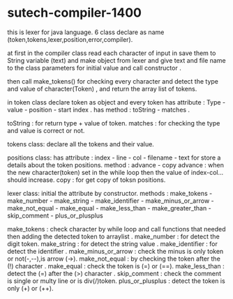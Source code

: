 # sutech-compiler-1400

this is lexer for java language.
6 class declare as name (token,tokens,lexer,position,error,compiler).


at first in the compiler class read each character of input in save them to String variable (text) and make object from lexer and give text and file name to the class parameters for initial value and call constructor .

then call make_tokens() for checking every character and detect the type and value of character(Token) , and return the array list of tokens.

in token class declare token as object and every token has attribute  : Type - value - position - start index .
has method : toString - matches .

toString : for return type + value of token.
matches : for checking the type and value is correct or not.

tokens class:
declare all the tokens and their value.

positions class:
has attribute : index - line - col - filename - text 
for store a details about the token positions.
method : advance - copy
advance : when the new character(token) set in the while loop then the value of index-col... should increase.
copy : for get copy of toksn positions.

lexer class:
initial the attribute by constructor.
methods : make_tokens - make_number - make_string - make_identifier - make_minus_or_arrow - make_not_equal - make_equal - make_less_than - make_greater_than - skip_comment - plus_or_plusplus

make_tokens : check character by while loop and call functions that needed then adding the detected token to arraylist .
make_number : for detect the digit token.
make_string : for detect the string value .
make_identifier : for detect the identifier .
make_minus_or_arrow : check the minus is only token or not(-,--),is arrow (->).
make_not_equal : by checking the token after the (!) character .
make_equal : check the token is (=) or (==).
make_less_than : detect the (=) after the (>) character .
skip_comment : check the comment is single or multy line or is div(/)token.
plus_or_plusplus : detect the token is only (+) or (++).



